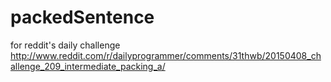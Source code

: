 # packedSentence
for reddit's daily challenge
http://www.reddit.com/r/dailyprogrammer/comments/31thwb/20150408_challenge_209_intermediate_packing_a/
